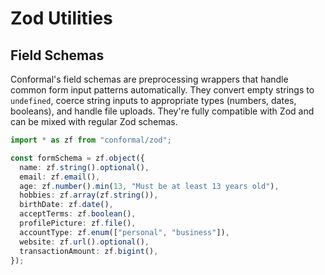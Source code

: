 # Zod Utilities

## Field Schemas

Conformal's field schemas are preprocessing wrappers that handle common form input patterns automatically. They convert empty strings to `undefined`, coerce string inputs to appropriate types (numbers, dates, booleans), and handle file uploads. They're fully compatible with Zod and can be mixed with regular Zod schemas.

```typescript
import * as zf from "conformal/zod";

const formSchema = zf.object({
  name: zf.string().optional(),
  email: zf.email(),
  age: zf.number().min(13, "Must be at least 13 years old"),
  hobbies: zf.array(zf.string()),
  birthDate: zf.date(),
  acceptTerms: zf.boolean(),
  profilePicture: zf.file(),
  accountType: zf.enum(["personal", "business"]),
  website: zf.url().optional(),
  transactionAmount: zf.bigint(),
});
```
